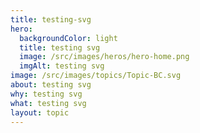 ```yaml
---
title: testing-svg
hero:
  backgroundColor: light
  title: testing svg
  image: /src/images/heros/hero-home.png
  imgAlt: testing svg
image: /src/images/topics/Topic-BC.svg
about: testing svg
why: testing svg
what: testing svg
layout: topic
---
```

